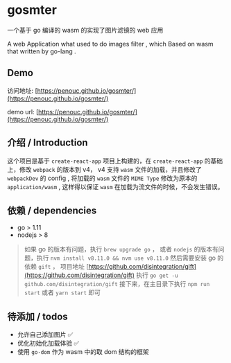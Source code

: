 # gosmter

一个基于 go 编译的 wasm 的实现了图片滤镜的 web 应用

A web Application what used to do images filter , which Based on wasm that written by go-lang .

## Demo

访问地址: [https://penouc.github.io/gosmter/](https://penouc.github.io/gosmter/)

demo url: [https://penouc.github.io/gosmter/](https://penouc.github.io/gosmter/)

## 介绍 / Introduction

这个项目是基于 `create-react-app` 项目上构建的，在 `create-react-app` 的基础上，修改 `webpack` 的版本到 v4， v4 支持 `wasm` 文件的加载，并且修改了 `webpackDev` 的 config , 将加载的 `wasm` 文件的 `MIME Type` 修改为原本的 `application/wasm` , 这样得以保证 `wasm` 在加载为流文件的时候，不会发生错误。

## 依赖 / dependencies

- go > 1.11
- nodejs > 8

> 如果 go 的版本有问题，执行 `brew upgrade go` ， 或者 `nodejs` 的版本有问题，执行 `nvm install v8.11.0 && nvm use v8.11.0`
> 然后需要安装 go 的依赖 `gift` ，
> 项目地址 [https://github.com/disintegration/gift](https://github.com/disintegration/gift)
> 执行 `go get -u github.com/disintegration/gift`
> 接下来，在主目录下执行 `npm run start` 或者 `yarn start` 即可

## 待添加 / todos

- 允许自己添加图片 ✅
- 优化初始化加载体验 ✅
- 使用 `go·dom` 作为 wasm 中的取 dom 结构的框架
